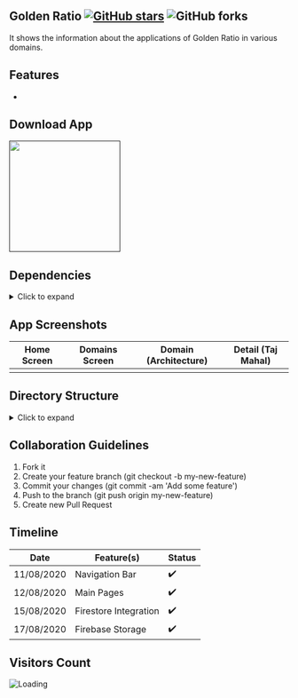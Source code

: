 ## Golden Ratio  [![GitHub stars](https://img.shields.io/github/stars/Dhanya-Abhirami/golden_ratio?style=social)](https://github.com/login?return_to=%2FDhanya-Abhirami%golden_ratio) ![GitHub forks](https://img.shields.io/github/forks/Dhanya-Abhirami/golden_ratio?style=social) 

It shows the information about the applications of Golden Ratio in various domains. 

## Features
* 

## Download App
<a href=""><img src="https://play.google.com/intl/en_us/badges/static/images/badges/en_badge_web_generic.png" width="200"></img></a>


## Dependencies
<details>
     <summary> Click to expand </summary>
     
* [cached_network_image](https://pub.dev/packages/cached_network_image)

     
</details>

## App Screenshots

Home Screen               |  Domains Screen               | Domain (Architecture)               |  Detail (Taj Mahal)
:-------------------------:|:-------------------------:|:-------------------------:|:-------------------------:
![]()|![]()|![]()|![]()|

## Directory Structure
<details>
     <summary> Click to expand </summary>
</details>
  
## Collaboration Guidelines
1.  Fork it
2.  Create your feature branch (git checkout -b my-new-feature)
3.  Commit your changes (git commit -am 'Add some feature')
4.  Push to the branch (git push origin my-new-feature)
5.  Create new Pull Request

## Timeline

| Date | Feature(s) | Status | 
|--------|-------|-------|
| 11/08/2020 | Navigation Bar | :heavy_check_mark: |
| 12/08/2020 | Main Pages | :heavy_check_mark: |
| 15/08/2020 | Firestore Integration | :heavy_check_mark: |
| 17/08/2020 | Firebase Storage | :heavy_check_mark: |


## Visitors Count

<img align="left" src = "https://profile-counter.glitch.me/golden_ratio/count.svg" alt ="Loading">
